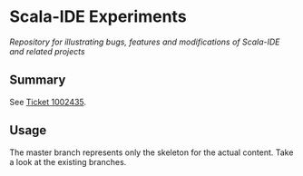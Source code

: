 # Scala-IDE Experiments
*Repository for illustrating bugs, features and modifications of Scala-IDE and related projects*

## Summary
See [Ticket 1002435](https://www.assembla.com/spaces/scala-ide/tickets/1002435-public-%60val%60-is-only-renamed-only-locally#/activity/ticket:).

## Usage
The master branch represents only the skeleton for the actual content. Take a look at the existing branches.
